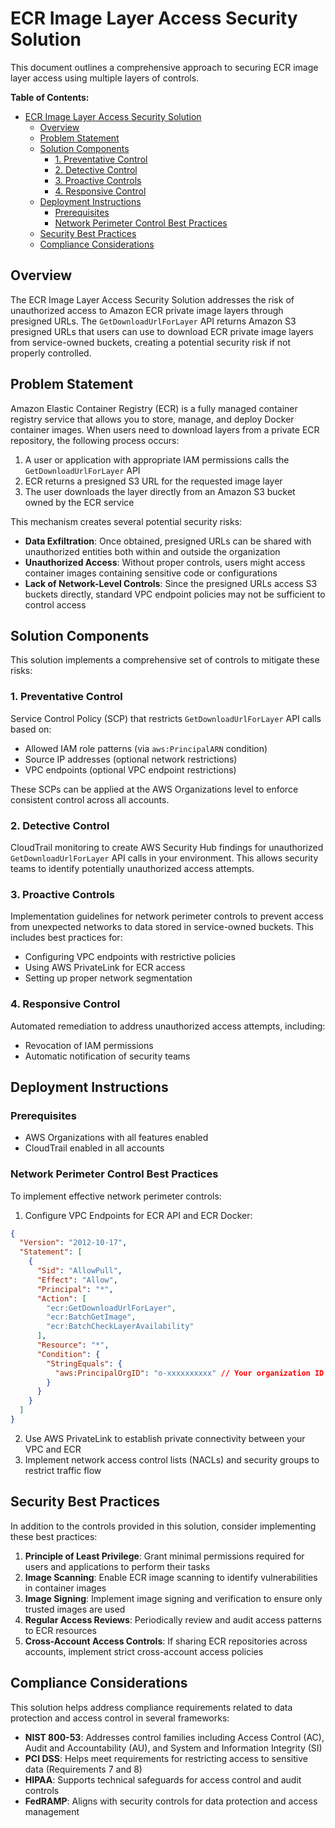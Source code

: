 # ECR Image Layer Access Security Solution

This document outlines a comprehensive approach to securing ECR image layer access using multiple layers of controls.

**Table of Contents:**

- [ECR Image Layer Access Security Solution](#ecr-image-layer-access-security-solution)
  - [Overview](#overview)
  - [Problem Statement](#problem-statement)
  - [Solution Components](#solution-components)
    - [1. Preventative Control](#1-preventative-control)
    - [2. Detective Control](#2-detective-control)
    - [3. Proactive Controls](#3-proactive-controls)
    - [4. Responsive Control](#4-responsive-control)
  - [Deployment Instructions](#deployment-instructions)
    - [Prerequisites](#prerequisites)
    - [Network Perimeter Control Best Practices](#network-perimeter-control-best-practices)
  - [Security Best Practices](#security-best-practices)
  - [Compliance Considerations](#compliance-considerations)

## Overview

The ECR Image Layer Access Security Solution addresses the risk of unauthorized access to Amazon ECR private image layers through presigned URLs. The `GetDownloadUrlForLayer` API returns Amazon S3 presigned URLs that users can use to download ECR private image layers from service-owned buckets, creating a potential security risk if not properly controlled.

## Problem Statement

Amazon Elastic Container Registry (ECR) is a fully managed container registry service that allows you to store, manage, and deploy Docker container images. When users need to download layers from a private ECR repository, the following process occurs:

1. A user or application with appropriate IAM permissions calls the `GetDownloadUrlForLayer` API
2. ECR returns a presigned S3 URL for the requested image layer
3. The user downloads the layer directly from an Amazon S3 bucket owned by the ECR service

This mechanism creates several potential security risks:

- **Data Exfiltration**: Once obtained, presigned URLs can be shared with unauthorized entities both within and outside the organization
- **Unauthorized Access**: Without proper controls, users might access container images containing sensitive code or configurations
- **Lack of Network-Level Controls**: Since the presigned URLs access S3 buckets directly, standard VPC endpoint policies may not be sufficient to control access

## Solution Components

This solution implements a comprehensive set of controls to mitigate these risks:

### 1. Preventative Control

Service Control Policy (SCP) that restricts `GetDownloadUrlForLayer` API calls based on:

- Allowed IAM role patterns (via `aws:PrincipalARN` condition)
- Source IP addresses (optional network restrictions)
- VPC endpoints (optional VPC endpoint restrictions)

These SCPs can be applied at the AWS Organizations level to enforce consistent control across all accounts.

### 2. Detective Control

CloudTrail monitoring to create AWS Security Hub findings for unauthorized `GetDownloadUrlForLayer` API calls in your environment. This allows security teams to identify potentially unauthorized access attempts.

### 3. Proactive Controls

Implementation guidelines for network perimeter controls to prevent access from unexpected networks to data stored in service-owned buckets. This includes best practices for:

- Configuring VPC endpoints with restrictive policies
- Using AWS PrivateLink for ECR access
- Setting up proper network segmentation

### 4. Responsive Control

Automated remediation to address unauthorized access attempts, including:

- Revocation of IAM permissions
- Automatic notification of security teams

## Deployment Instructions

### Prerequisites

- AWS Organizations with all features enabled
- CloudTrail enabled in all accounts

### Network Perimeter Control Best Practices

To implement effective network perimeter controls:

1. Configure VPC Endpoints for ECR API and ECR Docker:

```json
{
  "Version": "2012-10-17",
  "Statement": [
    {
      "Sid": "AllowPull",
      "Effect": "Allow",
      "Principal": "*",
      "Action": [
        "ecr:GetDownloadUrlForLayer",
        "ecr:BatchGetImage",
        "ecr:BatchCheckLayerAvailability"
      ],
      "Resource": "*",
      "Condition": {
        "StringEquals": {
          "aws:PrincipalOrgID": "o-xxxxxxxxxx" // Your organization ID
        }
      }
    }
  ]
}
```

2. Use AWS PrivateLink to establish private connectivity between your VPC and ECR
3. Implement network access control lists (NACLs) and security groups to restrict traffic flow

## Security Best Practices

In addition to the controls provided in this solution, consider implementing these best practices:

1. **Principle of Least Privilege**: Grant minimal permissions required for users and applications to perform their tasks
2. **Image Scanning**: Enable ECR image scanning to identify vulnerabilities in container images
3. **Image Signing**: Implement image signing and verification to ensure only trusted images are used
4. **Regular Access Reviews**: Periodically review and audit access patterns to ECR resources
5. **Cross-Account Access Controls**: If sharing ECR repositories across accounts, implement strict cross-account access policies

## Compliance Considerations

This solution helps address compliance requirements related to data protection and access control in several frameworks:

- **NIST 800-53**: Addresses control families including Access Control (AC), Audit and Accountability (AU), and System and Information Integrity (SI)
- **PCI DSS**: Helps meet requirements for restricting access to sensitive data (Requirements 7 and 8)
- **HIPAA**: Supports technical safeguards for access control and audit controls
- **FedRAMP**: Aligns with security controls for data protection and access management

